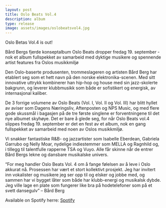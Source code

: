 ```yaml
---
layout: post
title: Oslo Beats Vol.4
description: album
type: release
image: assets/images/oslobeatsvol4.jpg
---
```

Oslo Betas Vol.4 is out!

Bård Bergs fjerde konseptalbum Oslo Beats dropper fredag 19. september - nok et album fullspekket av samarbeid med dyktige musikere og spennende artist features fra Oslos musikkmiljø

Den Oslo-baserte produsenten, trommeslageren og artisten Bård Berg har etablert seg som et hett navn på den norske elektronika-scenen. Med sitt innovative uttrykk kombinerer han hip-hop og house med sin jazz-skolerte bakgrunn, og leverer klubbmusikk som både er sofistikert og energisk, av internasjonal kaliber.

De 3 forrige volumene av Oslo Beats (Vol. I, Vol. II og Vol. III) har blitt hyllet av aviser som Dagens Næringsliv, Aftenposten og NPS Music, og med flere gode skussmål i bagasjen på de tre første singlene er forventningene til det nye albumet skyhøye. Det er bare å glede seg, for når Oslo Beats vol.4 slippes fredag 19. september er det en fest av et album, nok en gang fullspekket av samarbeid med noen av Oslos musikkmiljø.

Vi snakker fantastiske R&B- og jazzartister som Isabelle Eberdean, Gabriela Garrubo og Nelly Moar, nydelige indiestemmer som MELLA og Ragnhild og, i tillegg til talentfulle rapperne TSA og Vuyo. Alle får skinne når de entrer Bård Bergs lekne og dansbare musikalske univers.

“For meg handler Oslo Beats Vol. 4 om å fange følelsen av å leve i Oslo akkurat nå. Prosessen har vært et stort kollektivt prosjekt. Jeg har invitert inn vokalister og musikere jeg ser opp til og elsker og jobbe med, og sammen har vi bygget låter som både har klubb-energi og musikalsk dybde. Jeg ville lage en plate som fungerer like bra på hodetelefoner som på et svett dansegulv” – Bård Berg

Available on Spotify herre: [Spotify](https://open.spotify.com/album/03QXt3TUlABoZxk775LG0c?si=7BJ3rnJ6RkaxLyGAljcMKg)
